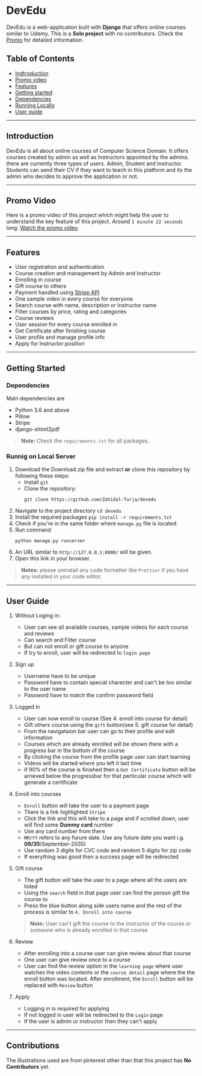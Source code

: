 # DevEdu

DevEdu is a web-application built with **Django** that offers online courses similar to Udemy. This is a **Solo project** with no contributors. Check the [Promo](#promo-video) for detailed information.

## Table of Contents
- [Indtroduction](#introduction)
- [Promo video](#promo-video)
- [Features](#features)
- [Getting started](#getting-started)
- [Dependencies](#dependencies)
- [Running Locally](#runnig-on-local-server)
- [User guide](#user-guide)

___
## Introduction
DevEdu is all about online courses of Computer Science Domain. It offers courses created by admin as well as Instructors appointed by the admins.
there are currently three types of users. Admin, Student and Instructor. Students can send their CV if they want to teach in this platform and its the admin who decides to approve the application or not.

___
## Promo Video

Here is a promo video of this project which might help the user to understand the key feature of this project. Around `1 minute 22 seconds` long. 
[Watch the promo video](https://www.youtube.com/watch?v=yI3u-uOfC3w)
___
## Features
- User registration and authentication
- Course creation and management by Admin and Instructor
- Enrolling in course
- Gift course to others
- Payment handled using [Stripe API](https://stripe.com/docs/testing)
- One sample video in every course for everyone
- Search course with name, description or Instructor name
- Filter courses by price, rating and categories
- Course reviews
- User session for every course enrolled in
- Get Certificate after finishing course
- User profile and manage profile info
- Apply for Instructor position

___
## Getting Started

### Dependencies

Main dependencies are
- Python 3.6 and above
- Pillow
- Stripe
- django-xhtml2pdf

> **Note:** Check the `requirements.txt` for all packages.


### Runnig on Local Server
1. Download the Download.zip file and extract **or** clone this repository by following these steps:
    * Install `git`
    * Clone the repository:
        ```
        git clone https://github.com/Zahidul-Turja/devedu
        ```
2. Navigate to the project directory
        ```
        cd devedu
        ```
3. Install the required packages
        ```
        pip install -r requirements.txt
        ```
4. Check if you're in the same folder where `manage.py` file is located.
5. Run command
    ```
    python manage.py runserver
    ```
6. An URL similar to `http://127.0.0.1:8000/` will be given.
7. Open this link in your browser.

> **Notes:** please uninstall any code formatter like `Prettier` if you have any installed in your code editor.

___
## User Guide
1. Without Loging in:
    * User can see all available courses, sample videos for each course and reviews
    * Can search and Filter course
    * But can not enroll or gift course to anyone
    * If try to enroll, user will be redirected to `login page`
2. Sign up
    * Username have to be unique
    * Password have to contain special charecter and can't be too similar to the user name
    * Password have to match the confirm password field
3. Logged in
    * User can now enroll to course (See 4. enroll into course for detail)
    * Gift others course using the `gift` button(see 5. gift course for detail)
    * From the navigataion bar user can go to their profile and edit information
    * Courses which are already enrolled will be shown there with a progress bar in the bottom of the course
    * By clicking the course from the profile page user can start learning
    * Videos will be started where you left it last time
    * if 90% of the course is finished then a `Get Certificate` button will be arrieved below the progressbar for that perticular course which will generate a certificate

4. Enroll into courses
    * `Enroll` button will take the user to a payment page
    * There is a link highlighted `Stripe`
    * Click the link and this will take to a page and if scrolled down, user will find some **Dummy card** number
    * Use any card number from there
    * `MM/YY` refers to any furure date. Use any future date you want i.g. **09/35**(September-2035)
    * Use random 3 digits for CVC code and random 5 digits for zip code
    * If everything was good then a success page will be redirected

5. Gift course
    * The gift button will take the user to a page where all the users are listed
    * Using the `search` field in that page user can find the person gift the course to 
    * Press the blue button along side users name and the rest of the process is similar to `4. Enroll into course`
    
    > **Note:** User can't gift the course to the Instructor of the course or someone who is already enrolled in that course

6. Review
    * After enrolling into a course user can give review about that course
    * One user can give review once to a course
    * User can find the review option in the `learning page` where user watches the video contents or the `course detail` page where the the enroll button was located. After enrollment, the `Enroll` button will be replaced with `Review` button

7. Apply
    * Logging in is required for applying 
    * If not logged in user will be redirected to the `Login` page
    * If the user is admin or instructor then they can't apply

___
## Contributions

The illustrations used are from pinterest other than that this project has **No Contributors** yet. 
